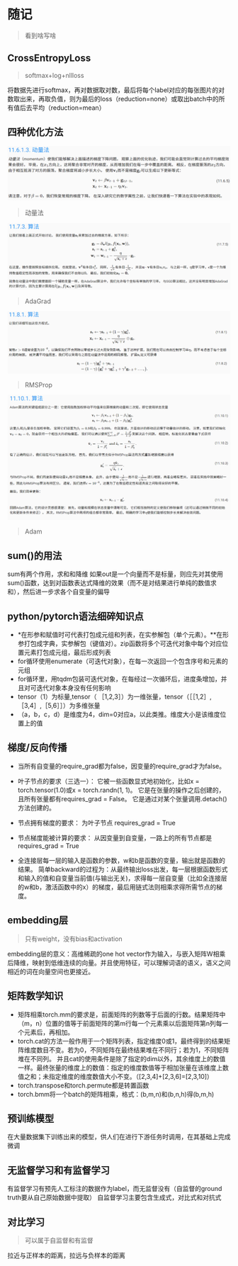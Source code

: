 # 随记
> 看到啥写啥
## CrossEntropyLoss
> softmax+log+nllloss

将数据先进行softmax，再对数据取对数，最后将每个label对应的每张图片的对数取出来，再取负值，则为最后的loss（reduction=none）或取出batch中的所有值后去平均（reduction=mean）
## 四种优化方法
![](https://raw.githubusercontent.com/vamossaka/mypic/main/Snipaste_2024-03-14_15-17-59.png)
> 动量法

![](https://raw.githubusercontent.com/vamossaka/mypic/main/Snipaste_2024-03-14_15-30-46.png)
> AdaGrad

![](https://raw.githubusercontent.com/vamossaka/mypic/main/Snipaste_2024-03-14_15-28-13.png)
> RMSProp

![](https://raw.githubusercontent.com/vamossaka/mypic/main/Snipaste_2024-03-14_15-24-49.png)
> Adam
## sum()的用法
sum有两个作用，求和和降维
如果out是一个向量而不是标量，则应先对其使用sum()函数，达到对函数表达式降维的效果（而不是对结果进行单纯的数值求和），然后进一步求各个自变量的偏导
## python/pytorch语法细碎知识点
- *在形参和赋值时可代表打包成元组和列表，在实参解包（单个元素）。**在形参打包成字典，实参解包（键值对）。zip函数将多个可迭代对象中每个对应位置元素打包成元组，最后形成列表
- for循环使用enumerate（可迭代对象），在每一次返回一个包含序号和元素的元组
- for循环里，用tqdm包装可迭代对象，在每经过一次循环后，进度条增加，并且对可迭代对象本身没有任何影响
- tensor（1）为标量,tensor（ ［1,2,3］）为一维张量，tensor（［［1,2］,［3,4］,［5,6］］）为多维张量
- （a，b，c，d）是维度为4，dim=0对应a，以此类推。维度大小是该维度位置上的值

## 梯度/反向传播
- 当所有自变量的require_grad都为false，因变量的require_grad才为false。

- 叶子节点的要求（三选一）：
它被一些函数显式地初始化，比如x = torch.tensor(1.0)或x = torch.randn(1, 1)。
它是在张量的操作之后创建的，且所有张量都有requires_grad = False。
它是通过对某个张量调用.detach()方法创建的。
- 节点拥有梯度的要求：
为叶子节点
requires_grad = True
- 节点梯度能被计算的要求：
从因变量到自变量，一路上的所有节点都是requires_grad = True
- 全连接层每一层的输入是函数的参数，w和b是函数的变量，输出就是函数的结果。
简单backward的过程为：从最终输出loss出发，每一层根据函数形式和输入的值和自变量当前值(与输出无关)，求得每一层自变量（比如全连接层的w和b，激活函数中的x）的梯度，最后用链式法则相乘求得所需节点的梯度。

## embedding层
> 只有weight，没有bias和activation

embedding层的意义：高维稀疏的one hot vector作为输入，与嵌入矩阵W相乘后降维，映射到低维连续的向量。并且使用特征，可以理解词语的语义，语义之间相近的词在向量空间也更接近。

## 矩阵数学知识
- 矩阵相乘torch.mm的要求是，前面矩阵的列数等于后面的行数。结果矩阵中（m，n）位置的值等于前面矩阵的第m行每一个元素乘以后面矩阵第n列每一个元素后，再相加。
- torch.cat的方法一般作用于一个矩阵列表，指定维度0或1，最终得到的结果矩阵维度数目不变。若为0，不同矩阵在最终结果堆在不同行；若为1，不同矩阵堆在不同列。
并且cat的使用条件是除了指定的dim以外，其余维度上的数值一样。最终张量的维度上的数值：指定的维度数值等于相加张量在该维度上数值之和；未指定维度的维度数值大小不变。（[2,3,4]+[2,3,6]=[2,3,10]）
- torch.transpose和torch.permute都是转置函数
- torch.bmm将一个batch的矩阵相乘，格式：(b,m,n)和(b,n,h)得(b,m,h)

## 预训练模型
在大量数据集下训练出来的模型，供人们在进行下游任务时调用，在其基础上完成微调

## 无监督学习和有监督学习
有监督学习有预先人工标注的数据作为label，而无监督没有（自监督的ground truth要从自己原始数据中提取）
自监督学习主要包含生成式，对比式和对抗式

## 对比学习
> 可以属于自监督和有监督

拉近与正样本的距离，拉远与负样本的距离
